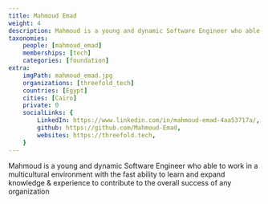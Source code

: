```yaml
---
title: Mahmoud Emad
weight: 4
description: Mahmoud is a young and dynamic Software Engineer who able to work in a multicultural environment with....
taxonomies:
    people: [mahmoud_emad]
    memberships: [tech]
    categories: [foundation]
extra:
    imgPath: mahmoud_emad.jpg
    organizations: [threefold_tech]
    countries: [Egypt]
    cities: [Cairo]
    private: 0
    socialLinks: {
        LinkedIn: https://www.linkedin.com/in/mahmoud-emad-4aa53717a/,
        github: https://github.com/Mahmoud-Emad,
        websites: https://threefold.tech,
    }
---
```


Mahmoud is a young and dynamic Software Engineer who able to work in a multicultural environment with the fast ability to learn and expand knowledge & experience to contribute to the overall success of any organization  
